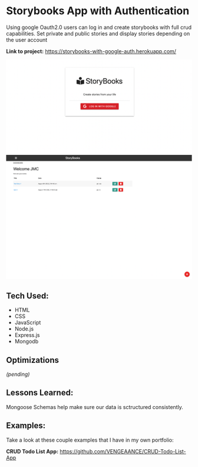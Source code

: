 # Storybooks App with Authentication 
Using google Oauth2.0 users can log in and create storybooks with full crud capabilities. Set private and public stories and display stories depending on the user account

**Link to project:** https://storybooks-with-google-auth.herokuapp.com/

![alt tag](./images/login.png)
![alt tag](/images/dashboard.png)


## Tech Used:


- HTML
- CSS
- JavaScript
- Node.js
- Express.js
- Mongodb

## Optimizations
*(pending)*

## Lessons Learned:

Mongoose Schemas help make sure our data is sctructured consistently.

## Examples:
Take a look at these couple examples that I have in my own portfolio:

**CRUD Todo List App:** https://github.com/VENGEAANCE/CRUD-Todo-List-App







